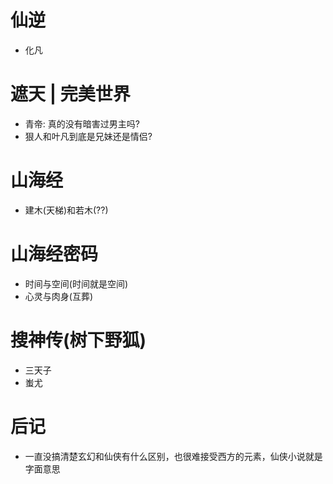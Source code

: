 # 仙逆

- 化凡

# 遮天 | 完美世界

- 青帝: 真的没有暗害过男主吗?
- 狠人和叶凡到底是兄妹还是情侣?

# 山海经

- 建木(天梯)和若木(??)

# 山海经密码

- 时间与空间(时间就是空间)
- 心灵与肉身(互葬)

# 搜神传(树下野狐)

- 三天子
- 蚩尤

# 后记

- 一直没搞清楚玄幻和仙侠有什么区别，也很难接受西方的元素，仙侠小说就是字面意思
